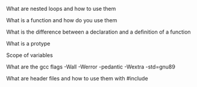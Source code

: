 What are nested loops and how to use them

What is a function and how do you use them

What is the difference between a declaration and a definition of a function

What is a protype

Scope of variables

What are the gcc flags -Wall -Werror -pedantic -Wextra -std=gnu89

What are header files and how to use them with #include